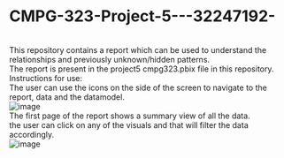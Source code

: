 # CMPG-323-Project-5---32247192-
<br /> This repository contains a report which can be used to understand the relationships and previously unknown/hidden patterns.
<br /> The report is present in the project5 cmpg323.pbix file in this repository.
<br /> Instructions for use:
<br /> The user can use the icons on the side of the screen to navigate to the report, data and the datamodel.
<br /> ![image](https://user-images.githubusercontent.com/88322853/200945328-f48dfea0-8000-4f5c-86b0-6332db86d6ea.png)
<br /> The first page of the report shows a summary view of all the data.
<br /> the user can click on any of the visuals and that will filter the data accordingly.
<br /> ![image](https://user-images.githubusercontent.com/88322853/200945704-a566652c-f26b-4228-b195-efe35330d46f.png)



 

